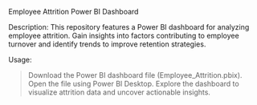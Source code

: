 Employee Attrition Power BI Dashboard

Description:
This repository features a Power BI dashboard for analyzing employee attrition. Gain insights into factors contributing to employee turnover and identify trends to improve retention strategies.

Usage:
> Download the Power BI dashboard file (Employee_Attrition.pbix).
> Open the file using Power BI Desktop.
> Explore the dashboard to visualize attrition data and uncover actionable insights.